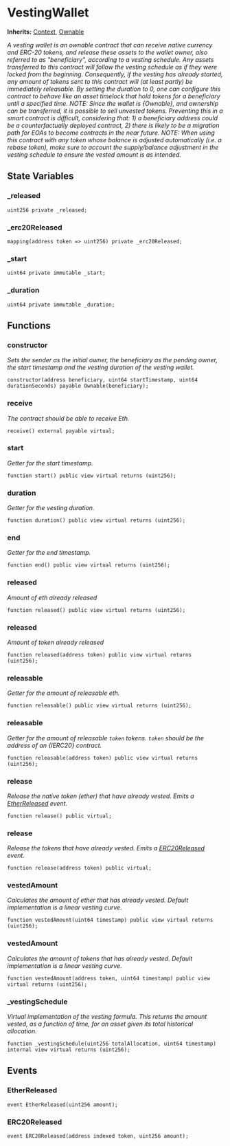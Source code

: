 # VestingWallet
**Inherits:**
[Context](/lib/openzeppelin-contracts/contracts/utils/Context.sol/abstract.Context.md), [Ownable](/lib/solady/src/auth/Ownable.sol/abstract.Ownable.md)

*A vesting wallet is an ownable contract that can receive native currency and ERC-20 tokens, and release these
assets to the wallet owner, also referred to as "beneficiary", according to a vesting schedule.
Any assets transferred to this contract will follow the vesting schedule as if they were locked from the beginning.
Consequently, if the vesting has already started, any amount of tokens sent to this contract will (at least partly)
be immediately releasable.
By setting the duration to 0, one can configure this contract to behave like an asset timelock that hold tokens for
a beneficiary until a specified time.
NOTE: Since the wallet is {Ownable}, and ownership can be transferred, it is possible to sell unvested tokens.
Preventing this in a smart contract is difficult, considering that: 1) a beneficiary address could be a
counterfactually deployed contract, 2) there is likely to be a migration path for EOAs to become contracts in the
near future.
NOTE: When using this contract with any token whose balance is adjusted automatically (i.e. a rebase token), make
sure to account the supply/balance adjustment in the vesting schedule to ensure the vested amount is as intended.*


## State Variables
### _released

```solidity
uint256 private _released;
```


### _erc20Released

```solidity
mapping(address token => uint256) private _erc20Released;
```


### _start

```solidity
uint64 private immutable _start;
```


### _duration

```solidity
uint64 private immutable _duration;
```


## Functions
### constructor

*Sets the sender as the initial owner, the beneficiary as the pending owner, the start timestamp and the
vesting duration of the vesting wallet.*


```solidity
constructor(address beneficiary, uint64 startTimestamp, uint64 durationSeconds) payable Ownable(beneficiary);
```

### receive

*The contract should be able to receive Eth.*


```solidity
receive() external payable virtual;
```

### start

*Getter for the start timestamp.*


```solidity
function start() public view virtual returns (uint256);
```

### duration

*Getter for the vesting duration.*


```solidity
function duration() public view virtual returns (uint256);
```

### end

*Getter for the end timestamp.*


```solidity
function end() public view virtual returns (uint256);
```

### released

*Amount of eth already released*


```solidity
function released() public view virtual returns (uint256);
```

### released

*Amount of token already released*


```solidity
function released(address token) public view virtual returns (uint256);
```

### releasable

*Getter for the amount of releasable eth.*


```solidity
function releasable() public view virtual returns (uint256);
```

### releasable

*Getter for the amount of releasable `token` tokens. `token` should be the address of an
{IERC20} contract.*


```solidity
function releasable(address token) public view virtual returns (uint256);
```

### release

*Release the native token (ether) that have already vested.
Emits a [EtherReleased](/lib/openzeppelin-contracts/contracts/finance/VestingWallet.sol/contract.VestingWallet.md#etherreleased) event.*


```solidity
function release() public virtual;
```

### release

*Release the tokens that have already vested.
Emits a [ERC20Released](/lib/openzeppelin-contracts/contracts/finance/VestingWallet.sol/contract.VestingWallet.md#erc20released) event.*


```solidity
function release(address token) public virtual;
```

### vestedAmount

*Calculates the amount of ether that has already vested. Default implementation is a linear vesting curve.*


```solidity
function vestedAmount(uint64 timestamp) public view virtual returns (uint256);
```

### vestedAmount

*Calculates the amount of tokens that has already vested. Default implementation is a linear vesting curve.*


```solidity
function vestedAmount(address token, uint64 timestamp) public view virtual returns (uint256);
```

### _vestingSchedule

*Virtual implementation of the vesting formula. This returns the amount vested, as a function of time, for
an asset given its total historical allocation.*


```solidity
function _vestingSchedule(uint256 totalAllocation, uint64 timestamp) internal view virtual returns (uint256);
```

## Events
### EtherReleased

```solidity
event EtherReleased(uint256 amount);
```

### ERC20Released

```solidity
event ERC20Released(address indexed token, uint256 amount);
```

